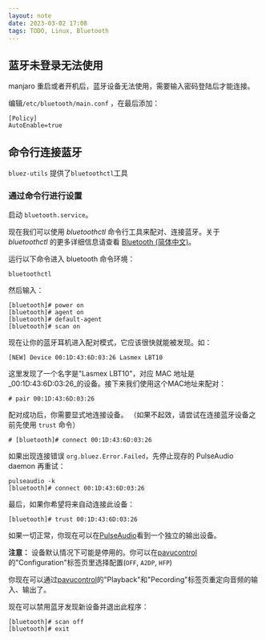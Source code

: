 ```yaml
---
layout: note
date: 2023-03-02 17:08
tags: TODO, Linux, Bluetooth
---
```



## 蓝牙未登录无法使用

manjaro 重启或者开机后，蓝牙设备无法使用，需要输入密码登陆后才能连接。

编辑`/etc/bluetooth/main.conf` ，在最后添加：
```
[Policy]
AutoEnable=true
```


## 命令行连接蓝牙

`bluez-utils` 提供了`bluetoothctl`工具

### 通过命令行进行设置

启动 `bluetooth.service`。

现在我们可以使用 _bluetoothctl_ 命令行工具来配对、连接蓝牙。关于 _bluetoothctl_ 的更多详细信息请查看 [Bluetooth (简体中文)](https://wiki.archlinux.org/title/Bluetooth_(%E7%AE%80%E4%BD%93%E4%B8%AD%E6%96%87) "Bluetooth (简体中文)")。

运行以下命令进入 bluetooth 命令环境：

```shell
bluetoothctl
```

然后输入：

```Shell
[bluetooth]# power on
[bluetooth]# agent on
[bluetooth]# default-agent
[bluetooth]# scan on
```

现在让你的蓝牙耳机进入配对模式，它应该很快就能被发现。如：

```shell
[NEW] Device 00:1D:43:6D:03:26 Lasmex LBT10
```

这里发现了一个名字是"Lasmex LBT10"，对应 MAC 地址是_00:1D:43:6D:03:26_的设备。接下来我们使用这个MAC地址来配对：

```shell
# pair 00:1D:43:6D:03:26
```

配对成功后，你需要显式地连接设备。 （如果不起效，请尝试在连接蓝牙设备之前先使用 `trust` 命令）

```shell
# [bluetooth]# connect 00:1D:43:6D:03:26
```

如果出现连接错误 `org.bluez.Error.Failed`，先停止现存的 PulseAudio daemon 再重试：

```
pulseaudio -k
[bluetooth]# connect 00:1D:43:6D:03:26
```

最后，如果你希望将来自动连接此设备：

```
[bluetooth]# trust 00:1D:43:6D:03:26
```

如果一切正常，你现在可以在[PulseAudio](https://wiki.archlinux.org/title/PulseAudio "PulseAudio")看到一个独立的输出设备。

**注意：** 设备默认情况下可能是停用的。你可以在[pavucontrol](https://archlinux.org/packages/?name=pavucontrol)的"Configuration"标签页里选择配置(`OFF`, `A2DP`, `HFP`)

你现在可以通过[pavucontrol](https://archlinux.org/packages/?name=pavucontrol)的"Playback"和"Pecording"标签页重定向音频的输入、输出了。

现在可以禁用蓝牙发现新设备并退出此程序：

```
[bluetooth]# scan off
[bluetooth]# exit
```